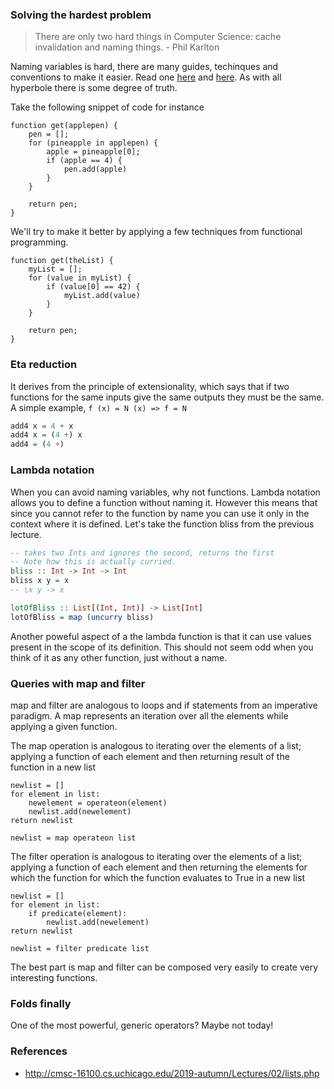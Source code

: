### Solving the hardest problem
> There are only two hard things in Computer Science: cache invalidation and naming things. - Phil Karlton

Naming variables is hard, there are many guides, techinques and conventions to make it easier. Read one [here](https://hackernoon.com/the-art-of-naming-variables-52f44de00aad) and [here](https://blog.usejournal.com/naming-your-variables-f9477ba002e9). As with all hyperbole there is some degree of truth.

Take the following snippet of code for instance
```
function get(applepen) {
    pen = [];
    for (pineapple in applepen) {
        apple = pineapple[0];
        if (apple == 4) {
            pen.add(apple)
        }
    }

    return pen;
}
```

We'll try to make it better by applying a few techniques from functional programming.

```
function get(theList) {
    myList = [];
    for (value in myList) {
        if (value[0] == 42) {
            myList.add(value)
        }
    }

    return pen;
}
```

### Eta reduction
It derives from the principle of extensionality, which says that if two functions for the same inputs give the same outputs they must be the same. A simple example, `f (x) = N (x) => f = N`

```Haskell
add4 x = 4 + x
add4 x = (4 +) x
add4 = (4 +)
```

### Lambda notation
When you can avoid naming variables, why not functions. Lambda notation allows you to define a function without naming it. However this means that since you cannot refer to the function by name you can use it only in the context where it is defined. Let's take the function bliss from the previous lecture.

```Haskell
-- takes two Ints and ignores the second, returns the first
-- Note how this is actually curried.
bliss :: Int -> Int -> Int
bliss x y = x
-- \x y -> x

lotOfBliss :: List[(Int, Int)] -> List[Int]
lotOfBliss = map (uncurry bliss)
```

Another poweful aspect of a the lambda function is that it can use values present in the scope of its definition. This should not seem odd when you think of it as any other function, just without a name.

### Queries with map and filter
map and filter are analogous to loops and if statements from an imperative paradigm. A map represents an iteration over all the elements while applying a given function.

The map operation is analogous to iterating over the elements of a list; applying a function of each element and then returning result of the function in a new list
```
newlist = []
for element in list:
    newelement = operateon(element)
    newlist.add(newelement)
return newlist

newlist = map operateon list
```

The filter operation is analogous to iterating over the elements of a list; applying a function of each element and then returning the elements for which the function
for which the function evaluates to True in a new list
```
newlist = []
for element in list:
    if predicate(element):
        newlist.add(newelement)
return newlist

newlist = filter predicate list
```

The best part is map and filter can be composed very easily to create very interesting functions.

### Folds finally
One of the most powerful, generic operators? Maybe not today!

### References
* http://cmsc-16100.cs.uchicago.edu/2019-autumn/Lectures/02/lists.php
